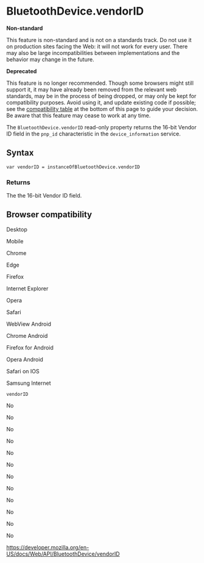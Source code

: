 # BluetoothDevice.vendorID

**Non-standard**

This feature is non-standard and is not on a standards track. Do not use it on production sites facing the Web: it will not work for every user. There may also be large incompatibilities between implementations and the behavior may change in the future.

**Deprecated**

This feature is no longer recommended. Though some browsers might still support it, it may have already been removed from the relevant web standards, may be in the process of being dropped, or may only be kept for compatibility purposes. Avoid using it, and update existing code if possible; see the [compatibility table](#browser_compatibility) at the bottom of this page to guide your decision. Be aware that this feature may cease to work at any time.

The `BluetoothDevice.vendorID` read-only property returns the 16-bit Vendor ID field in the `pnp_id` characteristic in the `device_information` service.

## Syntax

    var vendorID = instanceOfBluetoothDevice.vendorID

### Returns

The the 16-bit Vendor ID field.

## Browser compatibility

Desktop

Mobile

Chrome

Edge

Firefox

Internet Explorer

Opera

Safari

WebView Android

Chrome Android

Firefox for Android

Opera Android

Safari on IOS

Samsung Internet

`vendorID`

No

No

No

No

No

No

No

No

No

No

No

No

<a href="https://developer.mozilla.org/en-US/docs/Web/API/BluetoothDevice/vendorID" class="_attribution-link">https://developer.mozilla.org/en-US/docs/Web/API/BluetoothDevice/vendorID</a>
